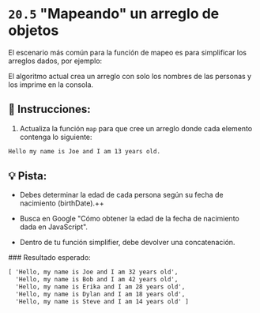 # `20.5` "Mapeando" un arreglo de objetos

El escenario más común para la función de mapeo es para simplificar los arreglos dados, por ejemplo:

El algoritmo actual crea un arreglo con solo los nombres de las personas y los imprime en la consola.

## 📝 Instrucciones:

1. Actualiza la función `map` para que cree un arreglo donde cada elemento contenga lo siguiente:

```md
Hello my name is Joe and I am 13 years old.
```

## 💡 Pista:

+ Debes determinar la edad de cada persona según su fecha de nacimiento (birthDate).++

+ Busca en Google "Cómo obtener la edad de la fecha de nacimiento dada en JavaScript".

+ Dentro de tu función simplifier, debe devolver una concatenación.


### Resultado esperado:

```md
[ 'Hello, my name is Joe and I am 32 years old',
  'Hello, my name is Bob and I am 42 years old',
  'Hello, my name is Erika and I am 28 years old',
  'Hello, my name is Dylan and I am 18 years old',
  'Hello, my name is Steve and I am 14 years old' ]
```



